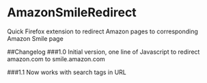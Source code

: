# AmazonSmileRedirect
Quick Firefox extension to redirect Amazon pages to corresponding Amazon Smile page

##Changelog
###1.0
Initial version, one line of Javascript to redirect amazon.com to smile.amazon.com

###1.1
Now works with search tags in URL
